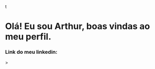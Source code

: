 t<div>
<h1> Olá! Eu sou Arthur, boas vindas ao meu perfil.</h1>
</div>

<div>
  <h3>Link do meu linkedin: </h3>
  <a href="https://www.linkedin.com/in/arthurcunhalima" target="_blank"></a> 
</div>>

